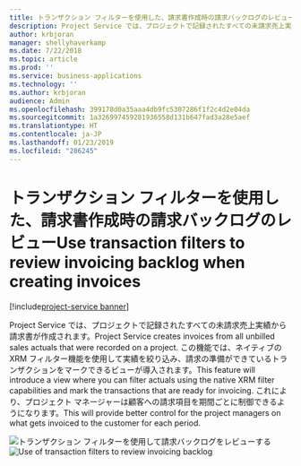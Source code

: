 ```yaml
---
title: トランザクション フィルターを使用した、請求書作成時の請求バックログのレビュー
description: Project Service では、プロジェクトで記録されたすべての未請求売上実績から請求書が作成されます。
author: krbjoran
manager: shellyhaverkamp
ms.date: 7/22/2018
ms.topic: article
ms.prod: ''
ms.service: business-applications
ms.technology: ''
ms.author: krbjoran
audience: Admin
ms.openlocfilehash: 399178d0a35aaa4db9fc5307286f1f2c4d2e04da
ms.sourcegitcommit: 1a326997459281936558d131b647fad3a28e5aef
ms.translationtype: HT
ms.contentlocale: ja-JP
ms.lasthandoff: 01/23/2019
ms.locfileid: "286245"
---
```

#  <a name="use-transaction-filters-to-review-invoicing-backlog-when-creating-invoices"></a><span data-ttu-id="94081-103">トランザクション フィルターを使用した、請求書作成時の請求バックログのレビュー</span><span class="sxs-lookup"><span data-stu-id="94081-103">Use transaction filters to review invoicing backlog when creating invoices</span></span> 

[!include[project-service banner](../../../includes/project-service.md)]




<span data-ttu-id="94081-104">Project Service では、プロジェクトで記録されたすべての未請求売上実績から請求書が作成されます。</span><span class="sxs-lookup"><span data-stu-id="94081-104">Project Service creates invoices from all unbilled sales actuals that were recorded on a project.</span></span> <span data-ttu-id="94081-105">この機能では、ネイティブの XRM フィルター機能を使用して実績を絞り込み、請求の準備ができているトランザクションをマークできるビューが導入されます。</span><span class="sxs-lookup"><span data-stu-id="94081-105">This feature will introduce a view where you can filter actuals using the native XRM filter capabilities and mark the transactions that are ready for invoicing.</span></span> <span data-ttu-id="94081-106">これにより、プロジェクト マネージャーは顧客への請求項目を期間ごとに制御できるようになります。</span><span class="sxs-lookup"><span data-stu-id="94081-106">This will provide better control for the project managers on what gets invoiced to the customer for each period.</span></span>

<span data-ttu-id="94081-107">![トランザクション フィルターを使用して請求バックログをレビューする](media/use-transaction-filters-review-invoicing-backlog-creating-invoices-1.png "トランザクション フィルターを使用して請求バックログをレビューする")</span><span class="sxs-lookup"><span data-stu-id="94081-107">![Use of transaction filters to review invoicing backlog](media/use-transaction-filters-review-invoicing-backlog-creating-invoices-1.png "Use of transaction filters to review invoicing backlog")</span></span>

<!-- Picture 1 -->


